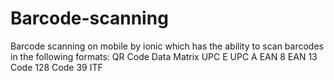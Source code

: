 # Barcode-scanning
Barcode scanning on mobile by ionic
which has the ability to scan barcodes in the following formats:
QR Code
Data Matrix
UPC E
UPC A
EAN 8
EAN 13
Code 128
Code 39
ITF
